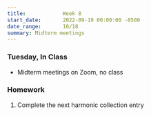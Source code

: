 ```yaml
---
title:            Week 8
start_date:       2022-09-19 00:00:00 -0500
date_range:       10/18
summary: Midterm meetings
---
```


### Tuesday, In Class

- Midterm meetings on Zoom, no class

### Homework
1. Complete the next harmonic collection entry
 


